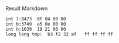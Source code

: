 Result Markdown





```
int l:8473	0f 04 00 00
int b:3749	a5 0e 00 00
int h:1039	19 21 00 00
long long tmp:	b3 f2 32 af   ff ff ff ff




```

